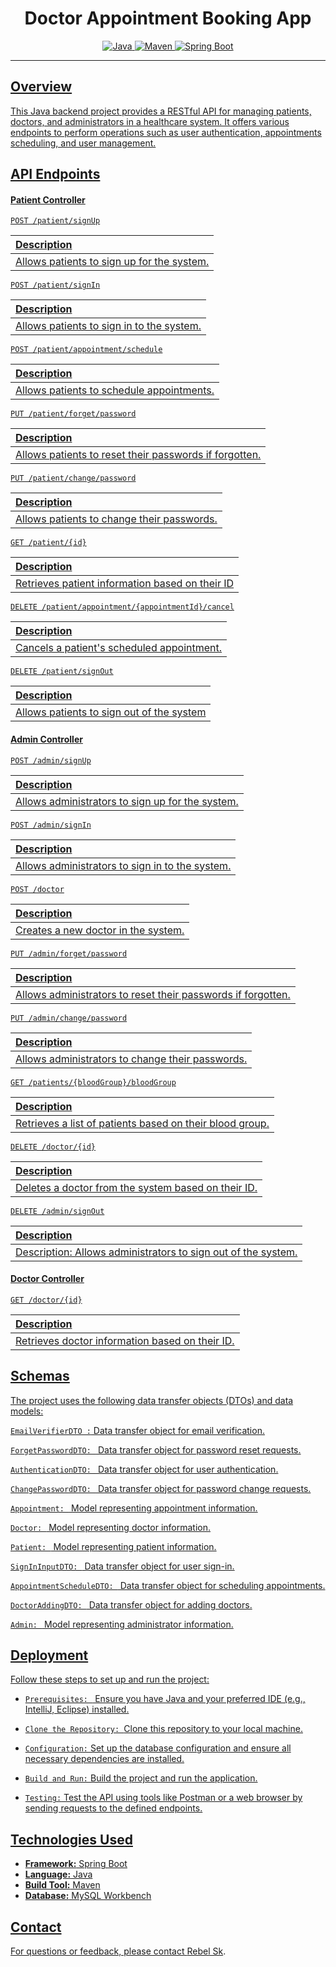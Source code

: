
# <h1 align="center"> Doctor Appointment Booking App </h1>
<p align="center">
<a href="Java url">
<img alt="Java" src="https://img.shields.io/badge/Java-21-darkblue.svg" />
</a>
<a href="Maven url" >
<img alt="Maven" src="https://img.shields.io/badge/maven-4.0-brightgreen.svg" />
</a>
<a href="Spring Boot url" >
<img alt="Spring Boot" src="https://img.shields.io/badge/Spring Boot-3.1.3-brightgreen.svg" />

</p>

 

---

 

<p align="left">

## Overview
This Java backend project provides a RESTful API for managing patients, doctors, and administrators in a healthcare system. It offers various endpoints to perform operations such as user authentication, appointments scheduling, and user management.




## API Endpoints

#### Patient Controller

```http
POST /patient/signUp
```

 Description                |
 :------------------------- |
Allows patients to sign up for the system. |

```http
POST /patient/signIn
```

 Description                |
 :------------------------- |
Allows patients to sign in to the system. |

```http
POST /patient/appointment/schedule
```

 Description                |
 :------------------------- |
Allows patients to schedule appointments. |

```http
PUT /patient/forget/password
```

 Description                |
 :------------------------- |
Allows patients to reset their passwords if forgotten. |

```http
PUT /patient/change/password
```

 Description                |
 :------------------------- |
Allows patients to change their passwords. |

```http
GET /patient/{id}
```

 Description                |
 :------------------------- |
Retrieves patient information based on their ID |

```http
DELETE /patient/appointment/{appointmentId}/cancel
```

 Description                |
 :------------------------- |
Cancels a patient's scheduled appointment. |

```http
DELETE /patient/signOut
```

 Description                |
 :------------------------- |
Allows patients to sign out of the system |

#### Admin Controller
```http
POST /admin/signUp
```

 Description                |
 :------------------------- |
Allows administrators to sign up for the system. |

```http
POST /admin/signIn
```

 Description                |
 :------------------------- |
Allows administrators to sign in to the system. |


```http
POST /doctor
```

 Description                |
 :------------------------- |
Creates a new doctor in the system. |


```http
PUT /admin/forget/password
```

 Description                |
 :------------------------- |
Allows administrators to reset their passwords if forgotten. |


```http
PUT /admin/change/password
```

 Description                |
 :------------------------- |
Allows administrators to change their passwords. |


```http
GET /patients/{bloodGroup}/bloodGroup
```

 Description                |
 :------------------------- |
Retrieves a list of patients based on their blood group. |


```http
DELETE /doctor/{id}
```

 Description                |
 :------------------------- |
Deletes a doctor from the system based on their ID. |


```http
DELETE /admin/signOut
```

 Description                |
 :------------------------- |
Description: Allows administrators to sign out of the system. |

#### Doctor Controller
```http
GET /doctor/{id}
```

 Description                |
 :------------------------- |
Retrieves doctor information based on their ID. |







## Schemas

The project uses the following data transfer objects (DTOs) and data models:

`EmailVerifierDTO :` Data transfer object for email verification.

`ForgetPasswordDTO: `  Data transfer object for password reset requests.

`AuthenticationDTO: `   Data transfer object for user authentication.

`ChangePasswordDTO: `   Data transfer object for password change requests.

`Appointment: ` Model representing appointment information.

`Doctor: ` Model representing doctor information.

`Patient: ` Model representing patient information.

`SignInInputDTO: ` Data transfer object for user sign-in.

`AppointmentScheduleDTO: ` Data transfer object for scheduling appointments.

`DoctorAddingDTO: `  Data transfer object for adding doctors.

`Admin: ` Model representing administrator information.


## Deployment

Follow these steps to set up and run the project:



- `Prerequisites: ` Ensure you have Java and your preferred IDE (e.g., IntelliJ, Eclipse) installed.

- `Clone the Repository: `Clone this repository to your local machine.

- `Configuration:` Set up the database configuration and ensure all necessary dependencies are installed.

- `Build and Run:` Build the project and run the application.

- `Testing:` Test the API using tools like Postman or a web browser by sending requests to the defined endpoints.

## Technologies Used

- **Framework:** Spring Boot
- **Language:** Java
- **Build Tool:** Maven
- **Database:** MySQL Workbench

## Contact
For questions or feedback, please contact [Rebel Sk](mailto:iamrebelsk@gmail.com).


